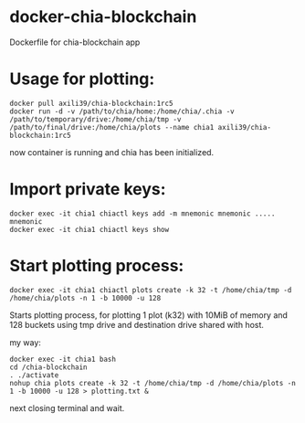 # docker-chia-blockchain
Dockerfile for chia-blockchain app

Usage for plotting:
===============
```
docker pull axili39/chia-blockchain:1rc5
docker run -d -v /path/to/chia/home:/home/chia/.chia -v /path/to/temporary/drive:/home/chia/tmp -v /path/to/final/drive:/home/chia/plots --name chia1 axili39/chia-blockchain:1rc5
```

now container is running and chia has been initialized.

Import private keys:
================
```
docker exec -it chia1 chiactl keys add -m mnemonic mnemonic ..... mnemonic
docker exec -it chia1 chiactl keys show
```

Start plotting process:
==================
```
docker exec -it chia1 chiactl plots create -k 32 -t /home/chia/tmp -d /home/chia/plots -n 1 -b 10000 -u 128
```

Starts plotting process, for plotting 1 plot (k32) with 10MiB of memory and 128 buckets using tmp drive and destination drive shared with host.

my way:
```
docker exec -it chia1 bash
cd /chia-blockchain
. ./activate
nohup chia plots create -k 32 -t /home/chia/tmp -d /home/chia/plots -n 1 -b 10000 -u 128 > plotting.txt &
```
next closing terminal and wait.
